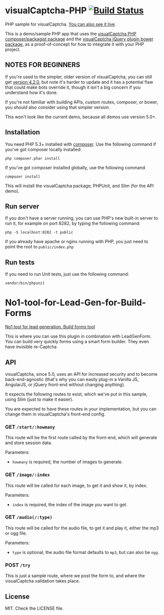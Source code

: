 visualCaptcha-PHP [![Build Status](https://travis-ci.org/emotionLoop/visualCaptcha-PHP.png?branch=master)](https://travis-ci.org/emotionLoop/visualCaptcha-PHP)
==================

PHP sample for visualCaptcha. [You can also see it live](http://demo.visualcaptcha.net).

This is a demo/sample PHP app that uses the [visualCaptcha PHP composer/packagist package](https://github.com/emotionLoop/visualCaptcha-packagist) and the [visualCaptcha jQuery plugin bower package](https://github.com/emotionLoop/visualCaptcha-frontend-jquery), as a proof-of-concept for how to integrate it with your PHP project.

## NOTES FOR BEGINNERS

If you're used to the simpler, older version of visualCaptcha, you can still get [version 4.2.0](https://github.com/emotionLoop/visualCaptcha-PHP/tree/v4.2.0), but note it's harder to update and it has a potential flaw that could make bots override it, though it isn't a big concern if you understand how it's done.

If you're not familiar with building APIs, custom routes, composer, or bower, you should also consider using that simpler version.

This won't look like the current demo, because all demos use version 5.0+.


## Installation 

You need PHP 5.3+ installed with [composer](https://getcomposer.org/doc/00-intro.md#downloading-the-composer-executable). Use the following command if you've got composer locally installed:
```
php composer.phar install
```
If you've got composer installed globally, use the following command
```
composer install
```

This will install the visualCaptcha package, PHPUnit, and Slim (for the API demo).


## Run server

If you don't have a server running, you can use PHP's new built-in server to run it, for example on port 8282, by typing the following command:
```
php -S localhost:8282 -t public
```

If you already have apache or nginx running with PHP, you just need to point the root to `public/index.php`


## Run tests

If you need to run Unit tests, just use the following command:
```
vendor/bin/phpunit
```

# No1-tool-for-Lead-Gen-for-Build-Forms

[No1 tool for lead generation. Build forms tool](https://leadgenapp.io)

This is where you can use this plugin in combination with LeadGenForm. You can build very quickly forms using a smart form builder. They even have invisible re-Captcha


## API

visualCaptcha, since 5.0, uses an API for increased security and to become back-end-agnostic (that's why you can easily plug-in a Vanilla JS, AngularJS, or jQuery front-end without changing anything).

It expects the following routes to exist, which we've put in this sample, using Slim (just to make it easier).

You are expected to have these routes in your implementation, but you can change them in visualCaptcha's front-end config.

### GET `/start/:howmany`

This route will be the first route called by the front-end, which will generate and store session data.

Parameters:

- `howmany` is required, the number of images to generate.

### GET `/image/:index`

This route will be called for each image, to get it and show it, by index.

Parameters:

- `index` is required, the index of the image you want to get.

### GET `/audio(/:type)`

This route will be called for the audio file, to get it and play it, either the mp3 or ogg file.

Parameters:

- `type` is optional, the audio file format defaults to `mp3`, but can also be `ogg`.

### POST `/try` 

This is just a sample route, where we post the form to, and where the visualCaptcha validation takes place.


## License

MIT. Check the LICENSE file.
